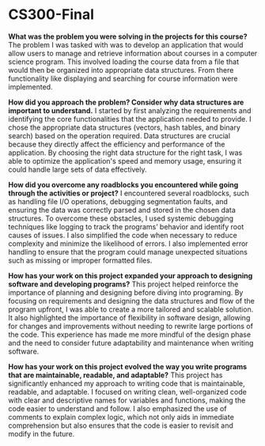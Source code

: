 # CS300-Final

**What was the problem you were solving in the projects for this course?**
The problem I was tasked with was to develop an application that would allow users to manage and retrieve information about courses in a computer science program. This involved loading the course data from a file that would then be organized into appropriate data structures. From there functionality like displaying and searching for course information were implemented. 

**How did you approach the problem? Consider why data structures are important to understand.**
I started by first analyzing the requirements and identifying the core functionalities that the application needed to provide. I chose the appropriate data structures (vectors, hash tables, and binary search) based on the operation required. Data structures are crucial because they directly affect the efficiency and performance of the application. By choosing the right data structure for the right task, I was able to optimize the application's speed and memory usage, ensuring it could handle large sets of data effectively.

**How did you overcome any roadblocks you encountered while going through the activities or project?**
I encountered several roadblocks, such as handling file I/O operations, debugging segmentation faults, and ensuring the data was correctly parsed and stored in the chosen data structures. To overcome these obstacles, I used systemic debugging techniques like logging to track the programs’ behavior and identify root causes of issues. I also simplified the code when necessary to reduce complexity and minimize the likelihood of errors.  I also implemented error handling to ensure that the program could manage unexpected situations such as missing or improper formatted files.

**How has your work on this project expanded your approach to designing software and developing programs?**
This project helped reinforce the importance of planning and designing before diving into programing. By focusing on requirements and designing the data structures and flow of the program upfront, I was able to create a more tailored and scalable solution. It also highlighted the importance of flexibility in software design, allowing for changes and improvements without needing to rewrite large portions of the code. This experience has made me more mindful of the design phase and the need to consider future adaptability and maintenance when writing software.

**How has your work on this project evolved the way you write programs that are maintainable, readable, and adaptable?**
This project has significantly enhanced my approach to writing code that is maintainable, readable, and adaptable. I focused on writing clean, well-organized code with clear and descriptive names for variables and functions, making the code easier to understand and follow. I also emphasized the use of comments to explain complex logic, which not only aids in immediate comprehension but also ensures that the code is easier to revisit and modify in the future. 
